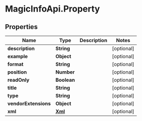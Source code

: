 # MagicInfoApi.Property

## Properties
Name | Type | Description | Notes
------------ | ------------- | ------------- | -------------
**description** | **String** |  | [optional] 
**example** | **Object** |  | [optional] 
**format** | **String** |  | [optional] 
**position** | **Number** |  | [optional] 
**readOnly** | **Boolean** |  | [optional] 
**title** | **String** |  | [optional] 
**type** | **String** |  | [optional] 
**vendorExtensions** | **Object** |  | [optional] 
**xml** | [**Xml**](Xml.md) |  | [optional] 


